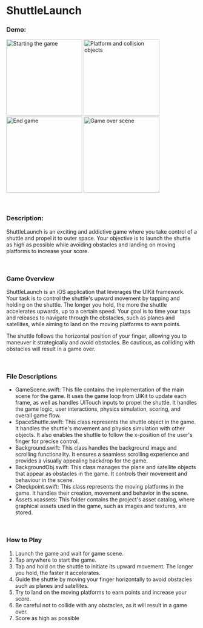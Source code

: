 # ShuttleLaunch
### **Demo:**
<img width="200" alt="Starting the game" src="https://github.com/joeykyleung/ShuttleLaunch/assets/77413460/a323eac2-2f55-4442-85c1-6fb5f6e83d7b">
<img width="200" alt="Platform and collision objects" src="https://github.com/joeykyleung/ShuttleLaunch/assets/77413460/e556826e-bfb9-4aa7-916e-9f7c5afc3350">
<img width="200" alt="End game" src="https://github.com/joeykyleung/ShuttleLaunch/assets/77413460/c43ae332-9b89-4f28-8e05-f017daae37c1">
<img width="200" alt="Game over scene" src="https://github.com/joeykyleung/ShuttleLaunch/assets/77413460/c4d4c5d6-cab3-4fac-bfb3-8ff0b52258ec">

&nbsp;
### **Description:**
ShuttleLaunch is an exciting and addictive game where you take control of a shuttle and propel it to outer space. Your objective is to launch the shuttle as high as possible while avoiding obstacles and landing on moving platforms to increase your score.

&nbsp;
### **Game Overview**
ShuttleLaunch is an iOS application that leverages the UIKit framework. Your task is to control the shuttle's upward movement by tapping and holding on the shuttle. The longer you hold, the more the shuttle accelerates upwards, up to a certain speed. Your goal is to time your taps and releases to navigate through the obstacles, such as planes and satellites, while aiming to land on the moving platforms to earn points.

The shuttle follows the horizontal position of your finger, allowing you to maneuver it strategically and avoid obstacles. Be cautious, as colliding with obstacles will result in a game over.

&nbsp;
### **File Descriptions**
* GameScene.swift: This file contains the implementation of the main scene for the game. It uses the game loop from UIKit to update each frame, as well as handles UITouch inputs to propel the shuttle. It handles the game logic, user interactions, physics simulation, scoring, and overall game flow.
* SpaceShuttle.swift: This class represents the shuttle object in the game. It handles the shuttle's movement and physics simulation with other objects. It also enables the shuttle to follow the x-position of the user's finger for precise control.
* Background.swift: This class handles the background image and scrolling functionality. It ensures a seamless scrolling experience and provides a visually appealing backdrop for the game.
* BackgroundObj.swift: This class manages the plane and satellite objects that appear as obstacles in the game. It controls their movement and behaviour in the scene.
* Checkpoint.swift: This class represents the moving platforms in the game. It handles their creation, movement and behavior in the scene.
* Assets.xcassets: This folder contains the project's asset catalog, where graphical assets used in the game, such as images and textures, are stored.


&nbsp;
### **How to Play**
1. Launch the game and wait for game scene.
2. Tap anywhere to start the game.
3. Tap and hold on the shuttle to initiate its upward movement. The longer you hold, the faster it accelerates.
4. Guide the shuttle by moving your finger horizontally to avoid obstacles such as planes and satellites.
5. Try to land on the moving platforms to earn points and increase your score.
6. Be careful not to collide with any obstacles, as it will result in a game over.
7. Score as high as possible
